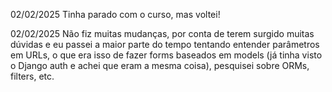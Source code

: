 02/02/2025 Tinha parado com o curso, mas voltei!

02/02/2025 Não fiz muitas mudanças, por conta de terem surgido muitas dúvidas e eu passei a maior parte do tempo tentando entender parâmetros em URLs, o que era isso de fazer forms baseados em models (já tinha visto o Django auth e achei que eram a mesma coisa), pesquisei sobre ORMs, filters, etc.